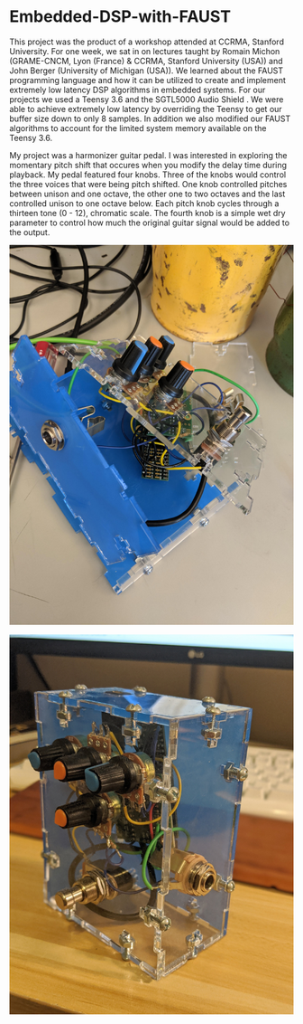 # Embedded-DSP-with-FAUST

This project was the product of a workshop attended at CCRMA, Stanford University. For one week, we sat in on lectures taught by Romain Michon (GRAME-CNCM, Lyon (France) & CCRMA, Stanford University (USA)) and John Berger (University of Michigan (USA)). We learned about the FAUST programming language and how it can be utilized to create and implement extremely low latency DSP algorithms in embedded systems. For our projects we used a Teensy 3.6 and the SGTL5000 Audio Shield . We were able to achieve extremely low latency by overriding the Teensy to get our buffer size down to only 8 samples. In addition we also modified our FAUST algorithms to account for the limited system memory available on the Teensy 3.6.

My project was a harmonizer guitar pedal. I was interested in exploring the momentary pitch shift that occures when you modify the delay time during playback. My pedal featured four knobs. Three of the knobs would control the three voices that were being pitch shifted. One knob controlled pitches between unison and one octave, the other one to two octaves and the last controlled unison to one octave below. Each pitch knob cycles through a thirteen tone (0 - 12), chromatic scale. The fourth knob is a simple wet dry parameter to control how much the original guitar signal would be added to the output.    

![In Progress](/Images/GTR_PDL_APRT.jpg)

![Finished](/Images/GTR_PDL.jpg)

